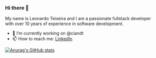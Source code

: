 ### Hi there 👋

My name is Leonardo Teixeira and I am a passionate fullstack developer with over 10 years of experience in software development.

- 🔭 I’m currently working on @ciandt
- 📫 How to reach me: [LinkedIn](https://www.linkedin.com/in/lcteixeira/)

[![Anurag's GitHub stats](https://github-readme-stats.vercel.app/api?username=LeonardoTeixeira&show_icons=true&theme=github_dark)](https://github.com/anuraghazra/github-readme-stats)
